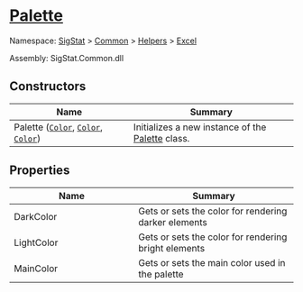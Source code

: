 # [Palette](./Palette.md)

Namespace: [SigStat]() > [Common](./../../README.md) > [Helpers](./../README.md) > [Excel](./README.md)

Assembly: SigStat.Common.dll


## Constructors

| Name<div><a href="#"><img width=375></a></div> | Summary<div><a href="#"><img width=525></a></div> | 
| --- | --- | 
| Palette ([`Color`](https://docs.microsoft.com/en-us/dotnet/api/System.Drawing.Color), [`Color`](https://docs.microsoft.com/en-us/dotnet/api/System.Drawing.Color), [`Color`](https://docs.microsoft.com/en-us/dotnet/api/System.Drawing.Color)) | Initializes a new instance of the [Palette](https://github.com/hargitomi97/sigstat/blob/master/docs/md/SigStat/Common/Helpers/Excel/Palette.md) class. | 


## Properties

| Name<div><a href="#"><img width=375></a></div> | Summary<div><a href="#"><img width=525></a></div> | 
| --- | --- | 
| DarkColor | Gets or sets the color for rendering darker elements | 
| LightColor | Gets or sets the color for rendering bright elements | 
| MainColor | Gets or sets the main color used in the palette | 


